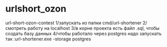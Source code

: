 # urlshort_ozon
url-short-ozon-contest
1/запускать из папки cmd/url-shortener
2/смотреть работу на localhost
3/в корне проекта есть файл .sql, чтобы создать базу данных
4/чтобы работало через postgres надо запускать так :url-shortener.exe -storage postgres
